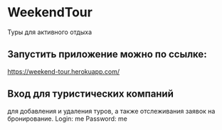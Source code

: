   # WeekendTour
Туры для активного отдыха

## Запустить приложение можно по ссылке:
https://weekend-tour.herokuapp.com/

## Вход для туристических компаний
для добавления и удаления туров, а также отслеживания заявок на бронирование.
Login: me Password: me

